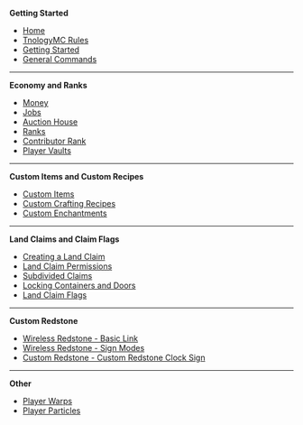 **Getting Started**

- [Home](https://github.com/Tnology/TnologyMC/wiki)
- [TnologyMC Rules](https://github.com/Tnology/TnologyMC/wiki/TnologyMC-Rules)
- [Getting Started](https://github.com/Tnology/TnologyMC/wiki/Getting-Started)
- [General Commands](https://github.com/Tnology/TnologyMC/wiki/General-Commands)

***
**Economy and Ranks**
- [Money](https://github.com/Tnology/TnologyMC/wiki/Money,-Jobs,-Auction-House,-and-Ranks#money)
- [Jobs](https://github.com/Tnology/TnologyMC/wiki/Money,-Jobs,-Auction-House,-and-Ranks#jobs)
- [Auction House](https://github.com/Tnology/TnologyMC/wiki/Money,-Jobs,-Auction-House,-and-Ranks#auction-house)
- [Ranks](https://github.com/Tnology/TnologyMC/wiki/Money,-Jobs,-Auction-House,-and-Ranks#ranks)
- [Contributor Rank](https://github.com/Tnology/TnologyMC/wiki/Money,-Jobs,-Auction-House,-and-Ranks#contributor-rank)
- [Player Vaults](https://github.com/TnologyMC/TnologyMC/wiki/Money,-Jobs,-Auction-House,-and-Ranks#player-vaults)

***
**Custom Items and Custom Recipes**
- [Custom Items](https://github.com/Tnology/TnologyMC/wiki/Custom-Items-and-Custom-Crafting-Recipes#custom-items)
- [Custom Crafting Recipes](https://github.com/Tnology/TnologyMC/wiki/Custom-Items-and-Custom-Crafting-Recipes#custom-crafting-recipes)
- [Custom Enchantments](https://github.com/Tnology/TnologyMC/wiki/Custom-Enchantments)

***
**Land Claims and Claim Flags**
- [Creating a Land Claim](https://github.com/TnologyMC/TnologyMC/wiki/Land-Claims-and-Land-Claim-Flags#creating-a-land-claim)
- [Land Claim Permissions](https://github.com/TnologyMC/TnologyMC/wiki/Land-Claims-and-Land-Claim-Flags#land-claim-permissions)
- [Subdivided Claims](https://github.com/TnologyMC/TnologyMC/wiki/Land-Claims-and-Land-Claim-Flags#subdivided-claims)
- [Locking Containers and Doors](https://github.com/TnologyMC/TnologyMC/wiki/Land-Claims-and-Land-Claim-Flags#locking-containers-and-doors)
- [Land Claim Flags](https://github.com/TnologyMC/TnologyMC/wiki/Land-Claims-and-Land-Claim-Flags#land-claim-flags)

***
**Custom Redstone**
- [Wireless Redstone - Basic Link](https://github.com/Tnology/TnologyMC/wiki/Custom-Redstone#wireless-redstone---basic-link)
- [Wireless Redstone - Sign Modes](https://github.com/Tnology/TnologyMC/wiki/Custom-Redstone#wireless-redstone---sign-modes)
- [Custom Redstone - Custom Redstone Clock Sign](https://github.com/Tnology/TnologyMC/wiki/Custom-Redstone#custom-redstone-clock-sign)


***
**Other**
- [Player Warps](https://github.com/Tnology/TnologyMC/wiki/Player-Warps)
- [Player Particles](https://github.com/TnologyMC/TnologyMC/wiki/Player-Particles#player-particles)